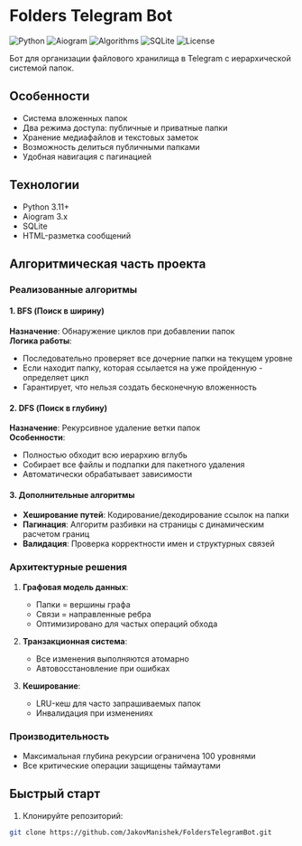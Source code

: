 # Folders Telegram Bot

![Python](https://img.shields.io/badge/python-3.11%2B-blue)
![Aiogram](https://img.shields.io/badge/aiogram-3.x-green)
![Algorithms](https://img.shields.io/badge/algorithms-BFS%2C%20DFS-yellow)
![SQLite](https://img.shields.io/badge/database-SQLite-yellow)
![License](https://img.shields.io/badge/license-MIT-orange)

Бот для организации файлового хранилища в Telegram с иерархической системой папок.

## Особенности

- Система вложенных папок
- Два режима доступа: публичные и приватные папки
- Хранение медиафайлов и текстовых заметок
- Возможность делиться публичными папками
- Удобная навигация с пагинацией

## Технологии

- Python 3.11+
- Aiogram 3.x
- SQLite
- HTML-разметка сообщений

## Алгоритмическая часть проекта

### Реализованные алгоритмы

#### 1. BFS (Поиск в ширину)
**Назначение**: Обнаружение циклов при добавлении папок  
**Логика работы**:  
- Последовательно проверяет все дочерние папки на текущем уровне  
- Если находит папку, которая ссылается на уже пройденную - определяет цикл  
- Гарантирует, что нельзя создать бесконечную вложенность  

#### 2. DFS (Поиск в глубину)  
**Назначение**: Рекурсивное удаление ветки папок  
**Особенности**:  
- Полностью обходит всю иерархию вглубь  
- Собирает все файлы и подпапки для пакетного удаления  
- Автоматически обрабатывает зависимости  

#### 3. Дополнительные алгоритмы
- **Хеширование путей**: Кодирование/декодирование ссылок на папки  
- **Пагинация**: Алгоритм разбивки на страницы с динамическим расчетом границ  
- **Валидация**: Проверка корректности имен и структурных связей  

### Архитектурные решения
1. **Графовая модель данных**:  
   - Папки = вершины графа  
   - Связи = направленные ребра  
   - Оптимизировано для частых операций обхода  

2. **Транзакционная система**:  
   - Все изменения выполняются атомарно  
   - Автовосстановление при ошибках  

3. **Кеширование**:  
   - LRU-кеш для часто запрашиваемых папок  
   - Инвалидация при изменениях  

### Производительность
- Максимальная глубина рекурсии ограничена 100 уровнями  
- Все критические операции защищены таймаутами  

## Быстрый старт

1. Клонируйте репозиторий:
```bash
git clone https://github.com/JakovManishek/FoldersTelegramBot.git
